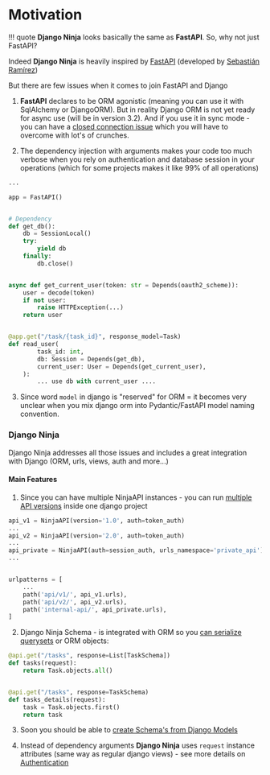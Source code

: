 # Motivation

!!! quote
    **Django Ninja** looks basically the same as **FastAPI**. So, why not just FastAPI?

Indeed **Django Ninja** is heavily inspired by <a href="https://fastapi.tiangolo.com/" target="_blank">FastAPI</a> (developed by <a href="https://github.com/tiangolo" target="_blank">Sebastián Ramírez</a>)

But there are few issues when it comes to join FastAPI and Django

1) **FastAPI** declares to be ORM agonistic (meaning you can use it with SqlAlchemy or DjangoORM). But in reality Django ORM is not yet ready for async use (will be in version 3.2). And if you use it in sync mode - you can have a [closed connection issue](https://github.com/tiangolo/fastapi/issues/716) which you will have to overcome with lot's of crunches.

2) The dependency injection with arguments makes your code too much verbose when you rely on authentication and database session in your operations (which for some projects makes it like 99% of all operations)

```Python hl_lines="25 26"
...

app = FastAPI()


# Dependency
def get_db():
    db = SessionLocal()
    try:
        yield db
    finally:
        db.close()


async def get_current_user(token: str = Depends(oauth2_scheme)):
    user = decode(token)
    if not user:
        raise HTTPException(...)
    return user


@app.get("/task/{task_id}", response_model=Task)
def read_user(
        task_id: int,
        db: Session = Depends(get_db), 
        current_user: User = Depends(get_current_user),
    ):
        ... use db with current_user ....
```

3) Since word `model` in django is "reserved" for ORM = it becomes very unclear when you mix django orm into Pydantic/FastAPI model naming convention. 

### Django Ninja

Django Ninja addresses all those issues and includes a great integration with Django (ORM, urls, views, auth and more...)

#### Main Features

1) Since you can have multiple NinjaAPI instances - you can run [multiple API versions](/tutorial/versioning) inside one django project

```Python
api_v1 = NinjaAPI(version='1.0', auth=token_auth)
...
api_v2 = NinjaAPI(version='2.0', auth=token_auth)
...
api_private = NinjaAPI(auth=session_auth, urls_namespace='private_api')
...


urlpatterns = [
    ...
    path('api/v1/', api_v1.urls),
    path('api/v2/', api_v2.urls),
    path('internal-api/', api_private.urls),
]
```

2) Django Ninja Schema - is integrated with ORM so you [can serialize querysets](/tutorial/response-schema/#returning-querysets) or ORM objects:

```Python
@api.get("/tasks", response=List[TaskSchema])
def tasks(request):
    return Task.objects.all()


@api.get("/tasks", response=TaskSchema)
def tasks_details(request):
    task = Task.objects.first()
    return task
```
3) Soon you should be able to [create Schema's from Django Models](/proposals/models/)

4) Instead of dependency arguments **Django Ninja** uses `request` instance attributes (same way as regular django views) - see more details on [Authentication](/tutorial/authentication/)
